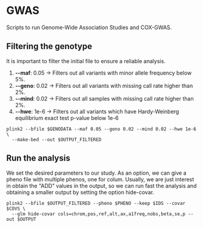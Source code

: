 # GWAS
Scripts to run Genome-Wide Association Studies and COX-GWAS.

## Filtering the genotype
It is important to filter the initial file to ensure a reliable analysis.
1. **--maf**: 0.05 -> Filters out all variants with minor allele frequency below 5%. 
2. **--geno**: 0.02 -> Filters out all variants with missing call rate higher than 2%.
3. **--mind**: 0.02 -> Filters out all samples with missing call rate higher than 2%.
4. **--hwe**: 1e-6 -> Filters out all variants which have Hardy-Weinberg equilibrium exact test p-value below 1e-6
```
plink2 --bfile $GENODATA --maf 0.05 --geno 0.02 --mind 0.02 --hwe 1e-6 \
  --make-bed --out $OUTPUT_FILTERED
```
## Run the analysis
We set the desired parameters to our study. As an option, we can give a pheno file with multiple phenos, one for colum. Usually, we are just interest in obtain the "ADD" values in the output, so we can run fast the analysis and obtaining a smaller output by setting the option hide-covar.
```
plink2 --bfile $OUTPUT_FILTERED --pheno $PHENO --keep $IDS --covar $COVS \
  --glm hide-covar cols=chrom,pos,ref,alt,ax,a1freq,nobs,beta,se,p --out $OUTPUT
```
